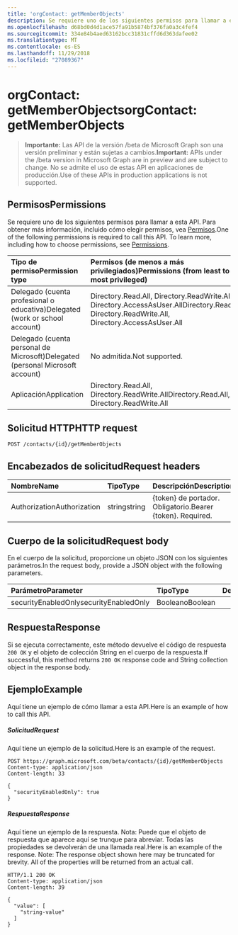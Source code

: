 ```yaml
---
title: 'orgContact: getMemberObjects'
description: Se requiere uno de los siguientes permisos para llamar a esta API. Para obtener más información, incluido cómo elegir permisos, vea Permisos.
ms.openlocfilehash: d68bd0d4d1ace57fa91b5874bf376fa0a3c4fef4
ms.sourcegitcommit: 334e84b4aed63162bcc31831cffd6d363dafee02
ms.translationtype: MT
ms.contentlocale: es-ES
ms.lasthandoff: 11/29/2018
ms.locfileid: "27089367"
---
```

# <a name="orgcontact-getmemberobjects"></a><span data-ttu-id="5c8d2-104">orgContact: getMemberObjects</span><span class="sxs-lookup"><span data-stu-id="5c8d2-104">orgContact: getMemberObjects</span></span>

> <span data-ttu-id="5c8d2-105">**Importante:** Las API de la versión /beta de Microsoft Graph son una versión preliminar y están sujetas a cambios.</span><span class="sxs-lookup"><span data-stu-id="5c8d2-105">**Important:** APIs under the /beta version in Microsoft Graph are in preview and are subject to change.</span></span> <span data-ttu-id="5c8d2-106">No se admite el uso de estas API en aplicaciones de producción.</span><span class="sxs-lookup"><span data-stu-id="5c8d2-106">Use of these APIs in production applications is not supported.</span></span>

## <a name="permissions"></a><span data-ttu-id="5c8d2-107">Permisos</span><span class="sxs-lookup"><span data-stu-id="5c8d2-107">Permissions</span></span>
<span data-ttu-id="5c8d2-p103">Se requiere uno de los siguientes permisos para llamar a esta API. Para obtener más información, incluido cómo elegir permisos, vea [Permisos](/graph/permissions-reference).</span><span class="sxs-lookup"><span data-stu-id="5c8d2-p103">One of the following permissions is required to call this API. To learn more, including how to choose permissions, see [Permissions](/graph/permissions-reference).</span></span>

|<span data-ttu-id="5c8d2-110">Tipo de permiso</span><span class="sxs-lookup"><span data-stu-id="5c8d2-110">Permission type</span></span>      | <span data-ttu-id="5c8d2-111">Permisos (de menos a más privilegiados)</span><span class="sxs-lookup"><span data-stu-id="5c8d2-111">Permissions (from least to most privileged)</span></span>              |
|:--------------------|:---------------------------------------------------------|
|<span data-ttu-id="5c8d2-112">Delegado (cuenta profesional o educativa)</span><span class="sxs-lookup"><span data-stu-id="5c8d2-112">Delegated (work or school account)</span></span> | <span data-ttu-id="5c8d2-113">Directory.Read.All, Directory.ReadWrite.All, Directory.AccessAsUser.All</span><span class="sxs-lookup"><span data-stu-id="5c8d2-113">Directory.Read.All, Directory.ReadWrite.All, Directory.AccessAsUser.All</span></span>    |
|<span data-ttu-id="5c8d2-114">Delegado (cuenta personal de Microsoft)</span><span class="sxs-lookup"><span data-stu-id="5c8d2-114">Delegated (personal Microsoft account)</span></span> | <span data-ttu-id="5c8d2-115">No admitida.</span><span class="sxs-lookup"><span data-stu-id="5c8d2-115">Not supported.</span></span>    |
|<span data-ttu-id="5c8d2-116">Aplicación</span><span class="sxs-lookup"><span data-stu-id="5c8d2-116">Application</span></span> | <span data-ttu-id="5c8d2-117">Directory.Read.All, Directory.ReadWrite.All</span><span class="sxs-lookup"><span data-stu-id="5c8d2-117">Directory.Read.All, Directory.ReadWrite.All</span></span> |

## <a name="http-request"></a><span data-ttu-id="5c8d2-118">Solicitud HTTP</span><span class="sxs-lookup"><span data-stu-id="5c8d2-118">HTTP request</span></span>
<!-- { "blockType": "ignored" } -->
```http
POST /contacts/{id}/getMemberObjects

```
## <a name="request-headers"></a><span data-ttu-id="5c8d2-119">Encabezados de solicitud</span><span class="sxs-lookup"><span data-stu-id="5c8d2-119">Request headers</span></span>
| <span data-ttu-id="5c8d2-120">Nombre</span><span class="sxs-lookup"><span data-stu-id="5c8d2-120">Name</span></span>       | <span data-ttu-id="5c8d2-121">Tipo</span><span class="sxs-lookup"><span data-stu-id="5c8d2-121">Type</span></span> | <span data-ttu-id="5c8d2-122">Descripción</span><span class="sxs-lookup"><span data-stu-id="5c8d2-122">Description</span></span>|
|:---------------|:--------|:----------|
| <span data-ttu-id="5c8d2-123">Authorization</span><span class="sxs-lookup"><span data-stu-id="5c8d2-123">Authorization</span></span>  | <span data-ttu-id="5c8d2-124">string</span><span class="sxs-lookup"><span data-stu-id="5c8d2-124">string</span></span>  | <span data-ttu-id="5c8d2-p104">{token} de portador. Obligatorio.</span><span class="sxs-lookup"><span data-stu-id="5c8d2-p104">Bearer {token}. Required.</span></span> |

## <a name="request-body"></a><span data-ttu-id="5c8d2-127">Cuerpo de la solicitud</span><span class="sxs-lookup"><span data-stu-id="5c8d2-127">Request body</span></span>
<span data-ttu-id="5c8d2-128">En el cuerpo de la solicitud, proporcione un objeto JSON con los siguientes parámetros.</span><span class="sxs-lookup"><span data-stu-id="5c8d2-128">In the request body, provide a JSON object with the following parameters.</span></span>

| <span data-ttu-id="5c8d2-129">Parámetro</span><span class="sxs-lookup"><span data-stu-id="5c8d2-129">Parameter</span></span>    | <span data-ttu-id="5c8d2-130">Tipo</span><span class="sxs-lookup"><span data-stu-id="5c8d2-130">Type</span></span>   |<span data-ttu-id="5c8d2-131">Descripción</span><span class="sxs-lookup"><span data-stu-id="5c8d2-131">Description</span></span>|
|:---------------|:--------|:----------|
|<span data-ttu-id="5c8d2-132">securityEnabledOnly</span><span class="sxs-lookup"><span data-stu-id="5c8d2-132">securityEnabledOnly</span></span>|<span data-ttu-id="5c8d2-133">Booleano</span><span class="sxs-lookup"><span data-stu-id="5c8d2-133">Boolean</span></span>||

## <a name="response"></a><span data-ttu-id="5c8d2-134">Respuesta</span><span class="sxs-lookup"><span data-stu-id="5c8d2-134">Response</span></span>

<span data-ttu-id="5c8d2-135">Si se ejecuta correctamente, este método devuelve el código de respuesta `200 OK` y el objeto de colección String en el cuerpo de la respuesta.</span><span class="sxs-lookup"><span data-stu-id="5c8d2-135">If successful, this method returns `200 OK` response code and String collection object in the response body.</span></span>

## <a name="example"></a><span data-ttu-id="5c8d2-136">Ejemplo</span><span class="sxs-lookup"><span data-stu-id="5c8d2-136">Example</span></span>
<span data-ttu-id="5c8d2-137">Aquí tiene un ejemplo de cómo llamar a esta API.</span><span class="sxs-lookup"><span data-stu-id="5c8d2-137">Here is an example of how to call this API.</span></span>
##### <a name="request"></a><span data-ttu-id="5c8d2-138">Solicitud</span><span class="sxs-lookup"><span data-stu-id="5c8d2-138">Request</span></span>
<span data-ttu-id="5c8d2-139">Aquí tiene un ejemplo de la solicitud.</span><span class="sxs-lookup"><span data-stu-id="5c8d2-139">Here is an example of the request.</span></span>
<!-- {
  "blockType": "request",
  "name": "orgcontact_getmemberobjects"
}-->
```http
POST https://graph.microsoft.com/beta/contacts/{id}/getMemberObjects
Content-type: application/json
Content-length: 33

{
  "securityEnabledOnly": true
}
```

##### <a name="response"></a><span data-ttu-id="5c8d2-140">Respuesta</span><span class="sxs-lookup"><span data-stu-id="5c8d2-140">Response</span></span>
<span data-ttu-id="5c8d2-p105">Aquí tiene un ejemplo de la respuesta. Nota: Puede que el objeto de respuesta que aparece aquí se trunque para abreviar. Todas las propiedades se devolverán de una llamada real.</span><span class="sxs-lookup"><span data-stu-id="5c8d2-p105">Here is an example of the response. Note: The response object shown here may be truncated for brevity. All of the properties will be returned from an actual call.</span></span>
<!-- {
  "blockType": "response",
  "truncated": true,
  "@odata.type": "string",
  "isCollection": true
} -->
```http
HTTP/1.1 200 OK
Content-type: application/json
Content-length: 39

{
  "value": [
    "string-value"
  ]
}
```

<!-- uuid: 8fcb5dbc-d5aa-4681-8e31-b001d5168d79
2015-10-25 14:57:30 UTC -->
<!-- {
  "type": "#page.annotation",
  "description": "orgContact: getMemberObjects",
  "keywords": "",
  "section": "documentation",
  "tocPath": ""
}-->